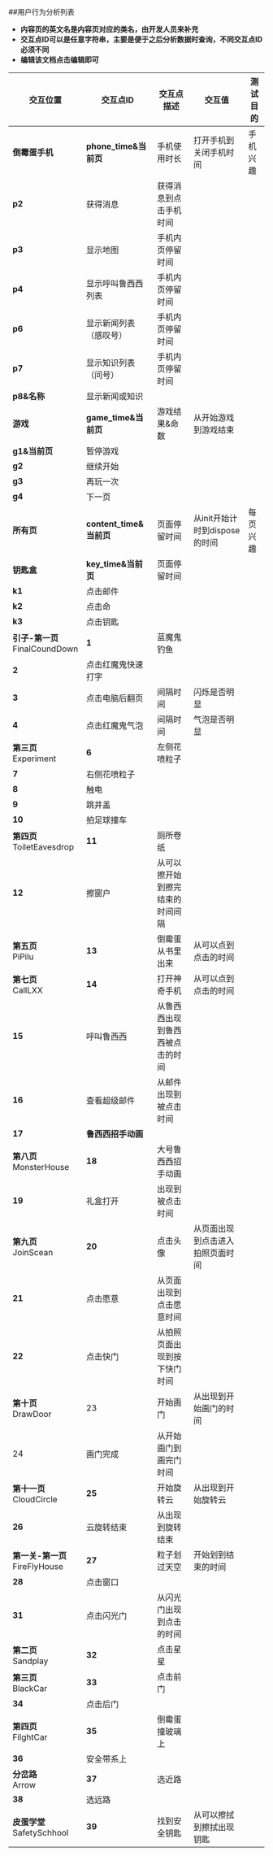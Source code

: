 ##用户行为分析列表

- **内容页的英文名是内容页对应的类名，由开发人员来补充**
- **交互点ID可以是任意字符串，主要是便于之后分析数据时查询，不同交互点ID必须不同**
- **编辑该文档点击编辑即可**


交互位置 | 交互点ID | 交互点描述 | 交互值 | 测试目的
---   | ---     | --- | --- | ---
**倒霉蛋手机** | **phone_time&当前页** | 手机使用时长 | 打开手机到关闭手机时间 | 手机兴趣
 | **p2** | 获得消息 | 获得消息到点击手机时间
 | **p3** | 显示地图 | 手机内页停留时间 |
 | **p4** | 显示呼叫鲁西西列表 | 手机内页停留时间 |
 | **p6** | 显示新闻列表（感叹号） | 手机内页停留时间 |
 | **p7** | 显示知识列表（问号） | 手机内页停留时间 |
 | **p8&名称** | 显示新闻或知识
**游戏** | **game_time&当前页** | 游戏结果&命数 | 从开始游戏到游戏结束
 | **g1&当前页** | 暂停游戏
 | **g2** | 继续开始
 | **g3** | 再玩一次
 | **g4** | 下一页
**所有页** | **content_time&当前页** | 页面停留时间 | 从init开始计时到dispose的时间 | 每页兴趣
**钥匙盒** | **key_time&当前页** | 页面停留时间 |
 | **k1** | 点击邮件
 | **k2** | 点击命
 | **k3** | 点击钥匙
**引子-第一页**<br>FinalCoundDown | **1** | 蓝魔鬼钓鱼 
 | **2** | 点击红魔鬼快速打字
 | **3** | 点击电脑后翻页 | 间隔时间 | 闪烁是否明显
 | **4** | 点击红魔鬼气泡 | 间隔时间 | 气泡是否明显
**第三页**<br>Experiment | **6** | 左侧花喷粒子
 | **7** | 右侧花喷粒子
 | **8** | 触电
 | **9** | 跳井盖
 | **10** | 拍足球撞车
**第四页**<br>ToiletEavesdrop | **11** | 厕所卷纸
 | **12** | 擦窗户 | 从可以擦开始到擦完结束的时间间隔
**第五页**<br>PiPilu | **13** | 倒霉蛋从书里出来 | 从可以点到点击的时间
**第七页**<br>CallLXX | **14** | 打开神奇手机 | 从可以点到点击的时间
 | **15** | 呼叫鲁西西 | 从鲁西西出现到鲁西西被点击的时间
 | **16** | 查看超级邮件 | 从邮件出现到被点击时间
 | **17** | **鲁西西招手动画** |
**第八页**<br>MonsterHouse | **18** | 大号鲁西西招手动画
 | **19** | 礼盒打开 | 出现到被点击时间
**第九页**<br>JoinScean | **20** | 点击头像 | 从页面出现到点击进入拍照页面时间
 | **21** | 点击愿意 | 从页面出现到点击愿意时间
 | **22** | 点击快门 | 从拍照页面出现到按下快门时间
**第十页**<br>DrawDoor | 23 | 开始画门 | 从出现到开始画门的时间
 | 24 | 画门完成 | 从开始画门到画完门时间
**第十一页**<br>CloudCircle | **25** | 开始旋转云 | 从出现到开始旋转云
 | **26** | 云旋转结束 | 从出现到旋转结束
**第一关-第一页**<br>FireFlyHouse | **27** | 粒子划过天空 | 开始划到结束的时间 
 | **28** | 点击窗口 
 | **31** | 点击闪光门 | 从闪光门出现到点击的时间
**第二页**<br>Sandplay | **32** | 点击星星
**第三页**<br>BlackCar | **33** | 点击前门 
 | **34** | 点击后门
**第四页**<br>FilghtCar | **35** | 倒霉蛋撞玻璃上 |
 | **36** | 安全带系上
**分岔路**<br>Arrow | **37** | 选近路
 | **38** | 选远路
**皮蛋学堂**<br>SafetySchhool | **39** | 找到安全钥匙 | 从可以擦拭到擦拭出现钥匙
